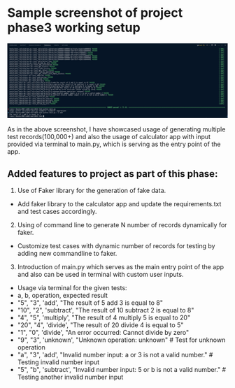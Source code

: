 # Sample screenshot of project phase3 working setup
![alt text](../images/phase3.png)

As in the above screenshot, I have showcased usage of generating multiple test records(100,000+) and also the usage of calculator app with input provided via terminal to main.py, which is serving as the entry point of the app.

## Added features to project as part of this phase:
1. Use of Faker library for the generation of fake data.
- Add faker library to the calculator app and update the requirements.txt and test cases accordingly.
2. Using of command line to generate N number of records dynamically for faker.
- Customize test cases with dynamic number of records for testing by adding new commandline to faker.
3. Introduction of main.py which serves as the main entry point of the app and also can be used in terminal with custom user inputs.
- Usage via terminal for the given tests:
- a, b, operation, expected result
- "5", "3", 'add', "The result of 5 add 3 is equal to 8"
- "10", "2", 'subtract', "The result of 10 subtract 2 is equal to 8"
- "4", "5", 'multiply', "The result of 4 multiply 5 is equal to 20"
- "20", "4", 'divide', "The result of 20 divide 4 is equal to 5"
- "1", "0", 'divide', "An error occurred: Cannot divide by zero"
- "9", "3", 'unknown', "Unknown operation: unknown" # Test for unknown operation
- "a", "3", 'add', "Invalid number input: a or 3 is not a valid number." # Testing invalid number input
- "5", "b", 'subtract', "Invalid number input: 5 or b is not a valid number." # Testing another invalid number input